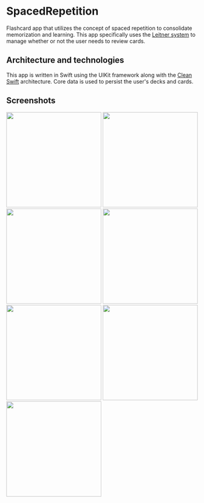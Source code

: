 # SpacedRepetition
Flashcard app that utilizes the concept of spaced repetition to consolidate memorization and learning. This app specifically uses the [Leitner system](https://en.wikipedia.org/wiki/Leitner_system) to manage whether or not the user needs to review cards.

## Architecture and technologies
This app is written in Swift using the UIKit framework along with the [Clean Swift](https://clean-swift.com/) architecture. 
Core data is used to persist the user's decks and cards.

## Screenshots
<img src="https://user-images.githubusercontent.com/50222947/115827177-ed560380-a3d9-11eb-92d5-abae459191f8.jpg" width="250"> <img src="https://user-images.githubusercontent.com/50222947/115828263-76ba0580-a3db-11eb-8888-be3397c47e7b.jpg" width="250"> <img src="https://user-images.githubusercontent.com/50222947/115828573-dfa17d80-a3db-11eb-970e-c4a518c1ce75.jpg" width="250"> <img src="https://user-images.githubusercontent.com/50222947/115828577-e16b4100-a3db-11eb-8bd8-714674b3422b.jpg" width="250"> <img src="https://user-images.githubusercontent.com/50222947/115828582-e3350480-a3db-11eb-81a2-3c460adfc241.jpg" width="250"> <img src="https://user-images.githubusercontent.com/50222947/115828587-e4fec800-a3db-11eb-97d0-374854077901.jpg" width="250"> <img src="https://user-images.githubusercontent.com/50222947/115828590-e62ff500-a3db-11eb-9be5-ce30055385ff.jpg" width="250">
